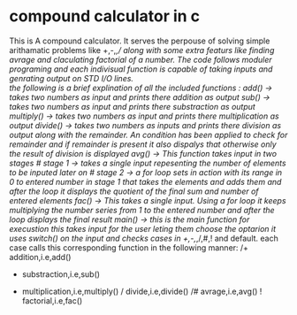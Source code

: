 # compound calculator in c
This is A compound calculator. It serves the perpouse of solving simple arithamatic problems like +,-,*,/ along with some extra featurs like finding avrage and claculating factorial of a number.
The code follows moduler programing and each indivisual function is capable of taking inputs and genrating output on STD I/O lines.\
the following is a brief explination of all the included functions :
add() -> takes two numbers as input and prints there addition as output 
sub() -> takes two numbers as input and prints there substraction as output 
multiply() -> takes two numbers as input and prints there multiplication as output
divide() -> takes two numbers as inputs and prints there division as output along with the remainder. An condition has been applied to check for remainder and if remainder is present it also dispalys that otherwise only the result of division is displayed 
avg() -> This function takes input in two stages 
\# stage 1 -> takes a single input repesenting the number of elements to be inputed later on
\# stage 2 -> a for loop sets in action with its range in 0 to entered number in stage 1 that takes the elements and adds them and after the loop it displays the quotient of the final sum and number of entered elements 
fac() -> This takes a single input. Using a for loop it keeps multiplying the number series from 1 to the entered number and after the loop displays the final result
main() -> this is the main function for execustion this takes input for the user leting them choose the optarion it uses switch() on the input and checks cases in +,-,*,/,#,! and default. each case calls this corresponding function in the following manner:
/+ addition,i.e,add()
- substraction,i.e,sub()
* multiplication,i.e,multiply()
/ divide,i.e,divide()
/# avrage,i.e,avg()
! factorial,i.e,fac()
